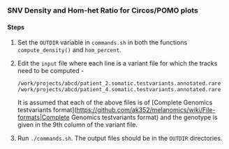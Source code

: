 ### SNV Density and Hom-het Ratio for Circos/POMO plots

#### Steps
1. Set the ```OUTDIR``` variable in ```commands.sh``` in both the functions ```compute_density()``` and ```hom_percent```.
2. Edit the ```input``` file where each line is a variant file for which the tracks need to be computed  -
   ```
   /work/projects/abcd/patient_2.somatic.testvariants.annotated.rare
   /work/projects/abcd/patient_4.somatic.testvariants.annotated.rare
   ```

   It is assumed that each of the above files is of [Complete Genomics testvariants format](https://github.com/ak352/melanomics/wiki/File-formats|Complete Genomics testvariants format) and the genotype is given in the 9th column of the variant file.
3. Run ```./commands.sh```. The output files should be in the ```OUTDIR``` directories.

